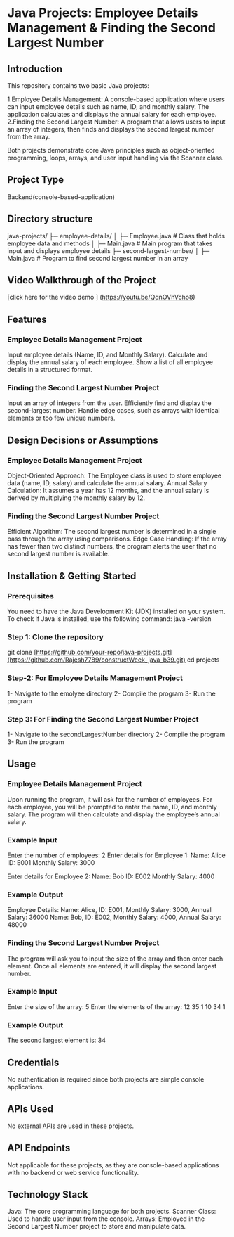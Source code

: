 # Java Projects: Employee Details Management & Finding the Second Largest Number

## Introduction
This repository contains two basic Java projects:

1.Employee Details Management: A console-based application where users can input employee details such as name, ID, and monthly salary. The application calculates and displays the annual salary for each employee.
2.Finding the Second Largest Number: A program that allows users to input an array of integers, then finds and displays the second largest number from the array.

Both projects demonstrate core Java principles such as object-oriented programming, loops, arrays, and user input handling via the Scanner class.

## Project Type
Backend(console-based-application)

## Directory structure
java-projects/
├─ employee-details/
│  ├─ Employee.java  # Class that holds employee data and methods
│  ├─ Main.java      # Main program that takes input and displays employee details
├─ second-largest-number/
│  ├─ Main.java      # Program to find second largest number in an array

## Video Walkthrough of the Project
[click here for the video demo ] (https://youtu.be/QqnOVhVcho8)

## Features
### Employee Details Management Project
Input employee details (Name, ID, and Monthly Salary).
Calculate and display the annual salary of each employee.
Show a list of all employee details in a structured format.
### Finding the Second Largest Number Project
Input an array of integers from the user.
Efficiently find and display the second-largest number.
Handle edge cases, such as arrays with identical elements or too few unique numbers.

## Design Decisions or Assumptions
### Employee Details Management Project
Object-Oriented Approach: The Employee class is used to store employee data (name, ID, salary) and calculate the annual salary.
Annual Salary Calculation: It assumes a year has 12 months, and the annual salary is derived by multiplying the monthly salary by 12.
### Finding the Second Largest Number Project
Efficient Algorithm: The second largest number is determined in a single pass through the array using comparisons.
Edge Case Handling: If the array has fewer than two distinct numbers, the program alerts the user that no second largest number is available.

## Installation & Getting Started
### Prerequisites
You need to have the Java Development Kit (JDK) installed on your system. To check if Java is installed, use the following command:
java -version
### Step 1: Clone the repository
git clone [https://github.com/your-repo/java-projects.git](https://github.com/Rajesh7789/constructWeek_java_b39.git)
cd projects
### Step-2: For Employee Details Management Project
1- Navigate to the emolyee directory
2- Compile the program
3- Run the program
### Step 3: For Finding the Second Largest Number Project
1- Navigate to the secondLargestNumber directory
2- Compile the program
3- Run the program

## Usage
### Employee Details Management Project
Upon running the program, it will ask for the number of employees. For each employee, you will be prompted to enter the name, ID, and monthly salary. The program will then calculate and display the employee’s annual salary.

### Example Input
Enter the number of employees: 2
Enter details for Employee 1:
Name: Alice
ID: E001
Monthly Salary: 3000

Enter details for Employee 2:
Name: Bob
ID: E002
Monthly Salary: 4000

### Example Output
Employee Details:
Name: Alice, ID: E001, Monthly Salary: 3000, Annual Salary: 36000
Name: Bob, ID: E002, Monthly Salary: 4000, Annual Salary: 48000

### Finding the Second Largest Number Project
The program will ask you to input the size of the array and then enter each element. Once all elements are entered, it will display the second largest number.

### Example Input
Enter the size of the array: 5
Enter the elements of the array: 12 35 1 10 34 1

### Example Output
The second largest element is: 34

## Credentials
No authentication is required since both projects are simple console applications.

## APIs Used
No external APIs are used in these projects.

## API Endpoints
Not applicable for these projects, as they are console-based applications with no backend or web service functionality.

## Technology Stack
Java: The core programming language for both projects.
Scanner Class: Used to handle user input from the console.
Arrays: Employed in the Second Largest Number project to store and manipulate data.



